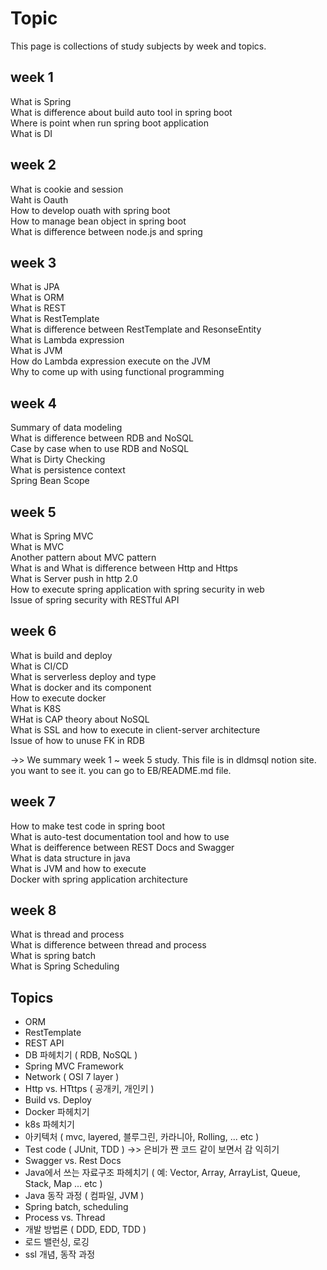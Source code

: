 # Topic
This page is collections of study subjects by week and topics.

## week 1
What is Spring <br/>
What is difference about build auto tool in spring boot<br/>
Where is point when run spring boot application<br/>
What is DI<br/>

## week 2
What is cookie and session<br/>
Waht is Oauth<br/>
How to develop ouath with spring boot<br/>
How to manage bean object in spring boot<br/>
What is difference between node.js and spring<br/>

## week 3
What is JPA<br/>
What is ORM<br/>
What is REST<br/>
What is RestTemplate<br/>
What is difference between RestTemplate and ResonseEntity<br/>
What is Lambda expression<br/>
What is JVM<br/>
How do Lambda expression execute on the JVM<br/>
Why to come up with using functional programming<br/>

## week 4
Summary of data modeling<br/>
What is difference between RDB and NoSQL<br/>
Case by case when to use RDB and NoSQL<br/>
What is Dirty Checking<br/>
What is persistence context<br/>
Spring Bean Scope<br/>

## week 5
What is Spring MVC<br/>
What is MVC<br/>
Another pattern about MVC pattern<br/>
What is and What is difference between Http and Https<br/>
What is Server push in http 2.0<br/>
How to execute spring application with spring security in web<br/>
Issue of spring security with RESTful API<br/>

## week 6
What is build and deploy<br/>
What is CI/CD<br/>
What is serverless deploy and type<br/>
What is docker and its component<br/>
How to execute docker<br/>
What is K8S<br/>
WHat is CAP theory about NoSQL<br/>
What is SSL and how to execute in client-server architecture<br/>
Issue of how to unuse FK in RDB<br/>

->> We summary week 1 ~ week 5 study. This file is in dldmsql notion site. you want to see it. you can go to EB/README.md file. <br/>

## week 7
How to make test code in spring boot<br/>
What is auto-test documentation tool and how to use<br/>
What is deifference between REST Docs and Swagger<br/>
What is data structure in java <br/>
What is JVM and how to execute<br/>
Docker with spring application architecture<br/>

## week 8
What is thread and process<br/>
What is difference between thread and process<br/>
What is spring batch<br/>
What is Spring Scheduling<br/>


## Topics
* ORM
* RestTemplate
* REST API
* DB 파헤치기 ( RDB, NoSQL )
* Spring MVC Framework
* Network ( OSI 7 layer )
* Http vs. HTttps ( 공개키, 개인키 )
* Build vs. Deploy
* Docker 파헤치기
* k8s 파헤치기
* 아키텍처 ( mvc, layered, 블루그린, 카라니아, Rolling, ... etc )
* Test code ( JUnit, TDD ) ->> 은비가 짠 코드 같이 보면서 감 익히기
* Swagger vs. Rest Docs
* Java에서 쓰는 자료구조 파헤치기 ( 예: Vector, Array, ArrayList, Queue, Stack, Map ... etc )
* Java 동작 과정 ( 컴파일, JVM ) 
* Spring batch, scheduling
* Process vs. Thread
* 개발 방법론 ( DDD, EDD, TDD )
* 로드 밸런싱, 로깅
* ssl 개념, 동작 과정
